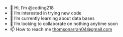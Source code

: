 - 👋 Hi, I’m @coding218
- 👀 I’m interested in trying new code
- 🌱 I’m currently learning about data bases
- 💞️ I’m looking to collaborate on nothing anytime soon
- 📫 How to reach me thomsonarran04@gmail.com

<!---
coding218/coding218 is a ✨ special ✨ repository because its `README.md` (this file) appears on your GitHub profile.
You can click the Preview link to take a look at your changes.
--->

